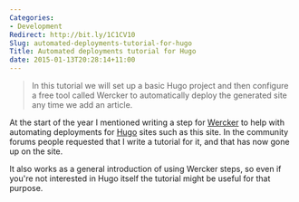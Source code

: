 ```yaml
---
Categories:
- Development
Redirect: http://bit.ly/1C1CV10
Slug: automated-deployments-tutorial-for-hugo
Title: Automated deployments tutorial for Hugo
date: 2015-01-13T20:28:14+11:00
---
```


> In this tutorial we will set up a basic Hugo project and then configure a free tool called Wercker to automatically deploy the generated site any time we add an article.

At the start of the year I mentioned writing a step for [Wercker](http://www.wercker.com) to help with automating deployments for [Hugo](http://gohugo.io) sites such as this site. In the community forums people requested that I write a tutorial for it, and that has now gone up on the site. 

It also works as a general introduction of using Wercker steps, so even if you're not interested in Hugo itself the tutorial might be useful for that purpose.